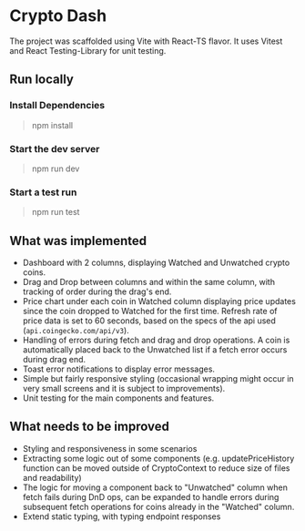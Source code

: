 # Crypto Dash
The project was scaffolded using Vite with React-TS flavor. It uses Vitest and React Testing-Library for unit testing.


## Run locally

### Install Dependencies
>npm install

### Start the dev server
>npm run dev

### Start a test run
>npm run test

## What was implemented
- Dashboard with 2 columns, displaying Watched and Unwatched crypto coins.
- Drag and Drop between columns and within the same column, with tracking of order during the drag's end.
- Price chart under each coin in Watched column displaying price updates since the coin dropped to Watched for the first time.
  Refresh rate of price data is set to 60 seconds, based on the specs of the api used (`api.coingecko.com/api/v3`).
- Handling of errors during fetch and drag and drop operations. A coin is automatically placed back to the Unwatched list if a fetch
  error occurs during drag end.
- Toast error notifications to display error messages.
- Simple but fairly responsive styling (occasional wrapping might occur in very small screens and it is subject to improvements).
- Unit testing for the main components and features.


## What needs to be improved
- Styling and responsiveness in some scenarios
- Extracting some logic out of some components (e.g. updatePriceHistory function can be moved outside of CryptoContext to reduce size of files and readability)
- The logic for moving a component back to "Unwatched" column when fetch fails during DnD ops, can be expanded to handle errors during subsequent fetch operations for coins already in the "Watched" column.
- Extend static typing, with typing endpoint responses

